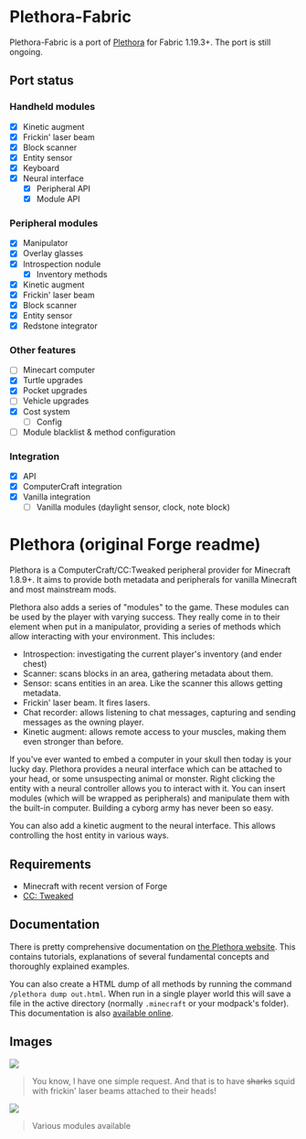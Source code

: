 # Plethora-Fabric

Plethora-Fabric is a port of [Plethora](https://github.com/SquidDev-CC/plethora) for Fabric 1.19.3+. The port is still
ongoing.

## Port status
### Handheld modules
- [x] Kinetic augment
- [x] Frickin' laser beam
- [x] Block scanner
- [x] Entity sensor
- [x] Keyboard
- [x] Neural interface
  - [x] Peripheral API
  - [x] Module API

### Peripheral modules
- [x] Manipulator
- [x] Overlay glasses
- [x] Introspection nodule
  - [x] Inventory methods
- [x] Kinetic augment
- [x] Frickin' laser beam
- [x] Block scanner
- [x] Entity sensor
- [x] Redstone integrator

### Other features
- [ ] Minecart computer
- [x] Turtle upgrades
- [x] Pocket upgrades
- [ ] Vehicle upgrades
- [x] Cost system
  - [ ] Config
- [ ] Module blacklist & method configuration

### Integration
- [x] API
- [x] ComputerCraft integration
- [x] Vanilla integration
  - [ ] Vanilla modules (daylight sensor, clock, note block) 

# Plethora (original Forge readme)

Plethora is a ComputerCraft/CC:Tweaked peripheral provider for Minecraft 1.8.9+. It aims to provide both metadata and
peripherals for vanilla Minecraft and most mainstream mods.

Plethora also adds a series of "modules" to the game. These modules can be used by the player with varying success.
They really come in to their element when put in a manipulator, providing a series of methods which allow
interacting with your environment. This includes:
- Introspection: investigating the current player's inventory (and ender chest)
- Scanner: scans blocks in an area, gathering metadata about them.
- Sensor: scans entities in an area. Like the scanner this allows getting metadata.
- Frickin' laser beam. It fires lasers.
- Chat recorder: allows listening to chat messages, capturing and sending messages as the owning player.
- Kinetic augment: allows remote access to your muscles, making them even stronger than before.

If you've ever wanted to embed a computer in your skull then today is your lucky day. Plethora provides a neural
interface which can be attached to your head, or some unsuspecting animal or monster. Right clicking the entity with a
neural controller allows you to interact with it. You can insert modules (which will be wrapped as peripherals) and
manipulate them with the built-in computer. Building a cyborg army has never been so easy.

You can also add a kinetic augment to the neural interface. This allows controlling the host entity in various ways.

## Requirements
- Minecraft with recent version of Forge
- [CC: Tweaked](http://minecraft.curseforge.com/projects/cc-tweaked)

## Documentation
There is pretty comprehensive documentation on [the Plethora website](https://squiddev-cc.github.io/plethora/). This
contains tutorials, explanations of several fundamental concepts and thoroughly explained examples.

You can also create a HTML dump of all methods by running the command `/plethora dump out.html`. When run in a single
player world this will save a file in the active directory (normally `.minecraft` or your modpack's folder). This
documentation is also [available online](http://squiddev-cc.github.io/plethora/methods.html).

## Images
![](https://squiddev-cc.github.io/plethora/images/squids-laser.png)

> You know, I have one simple request. And that is to have ~~sharks~~ squid with frickin' laser beams attached to their heads!

![](https://squiddev-cc.github.io/plethora/images/modules.png)

> Various modules available
